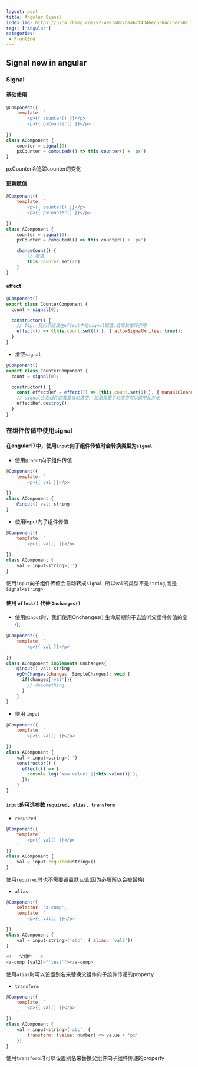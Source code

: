 ```yaml
---
layout: post
title: Angular Signal
index_img: https://pica.zhimg.com/v2-4981a827baa6cf4346ec5304ccbec502_720w.jpg?source=172ae18b
tags: ['Angular']
categories:
 - FrontEnd
---
```

## Signal new in angular

### Signal
#### 基础使用
```js
@Component({
	template: `
		<p>{{ counter() }}</p>
		<p>{{ pxCounter() }}</p>
	`
})
class AComponent {
	counter = signal(0);
	pxCounter = computed(() => this.counter() + 'px')
}
```
pxCounter会追踪counter的变化
#### 更新赋值
```js
@Component({
	template: `
		<p>{{ counter() }}</p>
		<p>{{ pxCounter() }}</p>
	`
})
class AComponent {
	counter = signal(0);
	pxCounter = computed(() => this.counter() + 'px')

	changeCount() {
		// 赋值
		this.counter.set(20)
	}
}
```

#### effect
```js
@Component()
export class CounterComponent {
  count = signal(0);

  constructor() {
  	// Tip: 我们不应该在effect中给signal赋值,会导致循环引用
    effect(() => {this.count.set(1);}, { allowSignalWrites: true});
  }
}
```
- 清空`signal`
```js
@Component()
export class CounterComponent {
  count = signal(0);

  constructor() {
    const effectRef = effect(() => {this.count.set(1);}, { manualCleanup: true});
    // signal会在组件卸载是自动清空, 如果需要手动清空可以调用此方法
    effectRef.destroy();
  }
}
```

### 在组件传值中使用signal
#### 在angular17中，使用`input`向子组件传值时会转换类型为`signal`
- 使用`@Input`向子组件传值
```js
@Component({
	template: `
		<p>{{ val }}</p>
	`
})
class AComponent {
	@input() val: string
}
```
- 使用input向子组件传值
```js
@Component({
	template: `
		<p>{{ val() }}</p>
	`
})
class AComponent {
	val = input<string>('')
}
```
使用`input`向子组件传值会自动转成`signal`, 所以`val`的类型不是`string`,而是`Signal<string>`

#### 使用 `effect()` 代替 `Onchanges()`
- 使用`@Input`时，我们使用Onchanges() 生命周期钩子去监听父组件传值的变化
```js
@Component({
	template: `
		<p>{{ val }}</p>
	`
})
class AComponent implements OnChanges{
	@input() val: string
	ngOnChanges(changes: SimpleChanges): void {
	  if(changes['val']){
	  	// dosomething..
	  }
	}
}
```
- 使用 `input`
```js
@Component({
	template: `
		<p>{{ val() }}</p>
	`
})
class AComponent {
	val = input<string>('')
	constructor() {
	  effect(() => {
	    console.log(`New value: ${this.value()}`);
	  });
	}
}
```

#### `input`的可选参数 `required, alias, transform`
- `required`
```js
@Component({
	template: `
		<p>{{ val() }}</p>
	`
})
class AComponent {
	val = input.required<string>()
}
```
使用`required`时也不需要设置默认值(因为必填所以会被替换)

- `alias`
```js
@Component({ 
	selector: 'a-comp',
	template: `
		<p>{{ val() }}</p>
	` 
})
class AComponent {
	val = input<string>('abc', { alias: 'val2'})
}

<!-- 父组件 -->
<a-comp [val2]="'test'"></a-comp>
```
使用`alias`时可以设置别名来替换父组件向子组件传递的property

- `transform`
```js
@Component({
	template: `
		<p>{{ val() }}</p>
	`
})
class AComponent {
	val = input<string>('abc', { 
		transform: (value: number) => value + 'px'
	})
}
```
使用`transform`时可以设置别名来替换父组件向子组件传递的property
